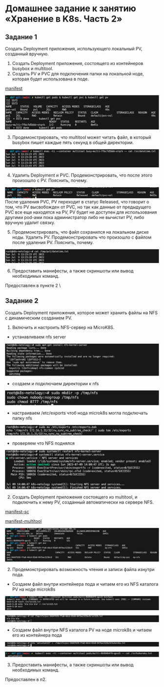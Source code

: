 # Домашнее задание к занятию «Хранение в K8s. Часть 2»

## Задание 1

Создать Deployment приложения, использующего локальный PV, созданный вручную.

1. Создать Deployment приложения, состоящего из контейнеров busybox и multitool.
2. Создать PV и PVC для подключения папки на локальной ноде, которая будет использована в поде.

[manifest](manifests/busy-multi.yaml)

![get-pods,pv,pvc](screenshoots/1.png)

3. Продемонстрировать, что multitool может читать файл, в который busybox пишет каждые пять секунд в общей директории. 

![read file](screenshoots/2.png)

4. Удалить Deployment и PVC. Продемонстрировать, что после этого произошло с PV. Пояснить, почему.

![pv del](screenshoots/3.png)
После удаления PVC, PV переходит в статус Released, что говорит о том, что PV высвобожден от PVC, но так как данные от предыдущего PVC все еще находятся на PV, PV будет не доступен для использования другими pod-ами пока администратор либо не вычистит PV, либо вручную удалит связку.


5. Продемонстрировать, что файл сохранился на локальном диске ноды. Удалить PV.  Продемонстрировать что произошло с файлом после удаления PV. Пояснить, почему.
   
![read file](screenshoots/4.png)

6. Предоставить манифесты, а также скриншоты или вывод необходимых команд.

Предоставлен в пункте 2
\
## Задание 2

Создать Deployment приложения, которое может хранить файлы на NFS с динамическим созданием PV.

1. Включить и настроить NFS-сервер на MicroK8S.

- устанавливаем nfs server
  
![install nfs](screenshoots/5.png)

- создаем и подключаем директории к nfs

![add dir](screenshoots/6.png)

- настраиваем /etc/exports чтоб нода microk8s могла подключать папку nfs

![ /etc/exports](screenshoots/7.png)

- проверяем что NFS поднялся 

![ check nfs](screenshoots/8.png)

2. Создать Deployment приложения состоящего из multitool, и подключить к нему PV, созданный автоматически на сервере NFS.

[manifest-sc](manifests/nfs_sc.yaml)

[manifest-multitool](manifests/multitool.yaml)

![ deployment complete](screenshoots/9.png)



2. Продемонстрировать возможность чтения и записи файла изнутри пода. 

- Создаем файл внутри контейнера пода и читаем его из NFS каталога PV на ноде microk8s

![ fileadd ](screenshoots/10.png)

![ file read  ](screenshoots/11.png)

- Создаем файл внутри NFS каталога PV на ноде microk8s и читаем его из контейнера пода

![ fileadd ](screenshoots/12.png)

![ file read  ](screenshoots/13.png)

3. Предоставить манифесты, а также скриншоты или вывод необходимых команд.

Предоставлен в п2.